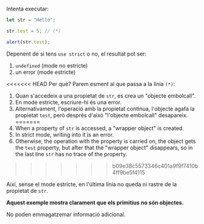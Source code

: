 
Intenta executar:

```js run
let str = "Hello";

str.test = 5; // (*)

alert(str.test);
```

Depenent de si tens `use strict` o no, el resultat pot ser:

1. `undefined` (mode no estricte)
2. un error (mode estricte)

<<<<<<< HEAD
Per què? Parem esment al que passa a la línia `(*)`:

1. Quan s'accedeix a una propietat de `str`, es crea un "objecte embolcall".
2. En mode estricte, escriure-hi és una error.
3. Alternativament, l'operació amb la propietat continua, l'objecte agafa la propietat `test`, però després d'això "l'objecte embolcall" desapareix.
=======
1. When a property of `str` is accessed, a "wrapper object" is created.
2. In strict mode, writing into it is an error.
3. Otherwise, the operation with the property is carried on, the object gets the `test` property, but after that the "wrapper object" disappears, so in the last line `str` has no trace of the property.
>>>>>>> b09e38c5573346c401a9f9f7410b4ff9be5f4115

Així, sense el mode estricte, en l'última línia no queda ni rastre de la propietat de  `str`. 

**Aquest exemple mostra clarament que els primitius no són objectes.** 

No poden emmagatzemar informació adicional. 